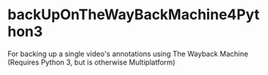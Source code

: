 # backUpOnTheWayBackMachine4Python3
For backing up a single video's annotations using The Wayback Machine (Requires Python 3, but is otherwise Multiplatform)
